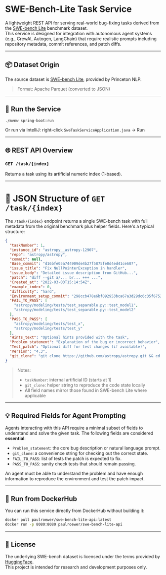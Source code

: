 # SWE-Bench-Lite Task Service

A lightweight REST API for serving real-world bug-fixing tasks derived from the [SWE-bench Lite](https://huggingface.co/datasets/princeton-nlp/SWE-bench_Lite) benchmark dataset.  
This service is designed for integration with autonomous agent systems (e.g., CrewAI, Autogen, LangChain) that require realistic prompts including repository metadata, commit references, and patch diffs.

---

## 📦 Dataset Origin

The source dataset is [SWE-bench Lite](https://huggingface.co/datasets/princeton-nlp/SWE-bench_Lite), provided by Princeton NLP.

> Format: Apache Parquet (converted to JSON)

---

## 🚀 Run the Service

```bash
./mvnw spring-boot:run
```

Or run via IntelliJ: right-click `SweTaskServiceApplication.java` → Run

---

## 🌐 REST API Overview

### `GET /task/{index}`  
Returns a task using its artificial numeric index (1-based).

---

# 🧾 JSON Structure of `GET /task/{index}`

The `/task/{index}` endpoint returns a single SWE-bench task with full metadata from the original benchmark plus helper fields. Here's a typical structure:

```json
{
  "taskNumber": 1,
  "instance_id": "astropy__astropy-12907",
  "repo": "astropy/astropy",
  "commit": null,
  "Base_commit": "d16bfe05a744909de4b27f5875fe0d4ed41ce607",
  "issue_title": "Fix NullPointerException in handler",
  "issue_body": "Detailed issue description from GitHub...",
  "patch": "diff --git a/... b/... +++ ...",
  "Created_at": "2022-03-03T15:14:54Z",
  "example_index": 0,
  "difficulty": "hard",
  "Environment_setup_commit": "298ccb478e6bf092953bca67a3d29dc6c35f6752",
  "FAIL_TO_PASS": [
    "astropy/modeling/tests/test_separable.py::test_model1",
    "astropy/modeling/tests/test_separable.py::test_model2"
  ],
  "PASS_TO_PASS": [
    "astropy/modeling/tests/test_x",
    "astropy/modeling/tests/test_y"
  ],
  "Hints_text": "Optional hints provided with the task",
  "Problem_statement": "Explanation of the bug or incorrect behavior",
  "Test_patch": "Optional diff for test changes (if available)",
  "Version": "4.3",
  "git_clone": "git clone https://github.com/astropy/astropy.git && cd astropy && git checkout d16bfe05a744909de4b27f5875fe0d4ed41ce607"
}
```

> Notes:
> - `taskNumber`: internal artificial ID (starts at 1)
> - `git_clone`: helper string to reproduce the code state locally
> - All field names mirror those found in SWE-bench Lite where applicable

---

## 💡 Required Fields for Agent Prompting

Agents interacting with this API require a minimal subset of fields to understand and solve the given task. The following fields are considered **essential**:

- `Problem_statement`: the core bug description or natural language prompt.
- `git_clone`: a convenience string for checking out the correct state.
- `FAIL_TO_PASS`: list of tests the patch is expected to fix.
- `PASS_TO_PASS`: sanity check tests that should remain passing.

An agent must be able to understand the problem and have enough information to reproduce the environment and test the patch impact.

---

## 🐳 Run from DockerHub

You can run this service directly from DockerHub without building it:

```bash
docker pull paulroewer/swe-bench-lite-api:latest
docker run -p 8080:8080 paulroewer/swe-bench-lite-api
```

---

## 📜 License

The underlying SWE-bench dataset is licensed under the terms provided by [HuggingFace](https://huggingface.co/datasets/princeton-nlp/SWE-bench_Lite).  
This project is intended for research and development purposes only.
